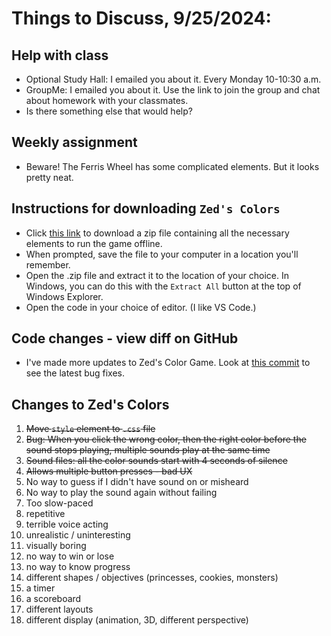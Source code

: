 # Things to Discuss, 9/25/2024:

## Help with class
* Optional Study Hall: I emailed you about it. Every Monday 10-10:30 a.m.
* GroupMe: I emailed you about it. Use the link to join the group and chat about homework with your classmates.
* Is there something else that would help?

## Weekly assignment
* Beware! The Ferris Wheel has some complicated elements. But it looks pretty neat.

## Instructions for downloading `Zed's Colors`
* Click [this link](/zed_offline.zip) to download a zip file containing all the necessary elements to run the game offline.
* When prompted, save the file to your computer in a location you'll remember.
* Open the .zip file and extract it to the location of your choice. In Windows, you can do this with the `Extract All` button at the top of Windows Explorer.
* Open the code in your choice of editor. (I like VS Code.) 


## Code changes - view diff on GitHub
* I've made more updates to Zed's Color Game. Look at [this commit](https://github.com/micahpaul/micahpaul.github.io/compare/72c5043017daf628063afe058289d9fa5acec9d8...872aff37ee999e62a2a29a192057dd3333d4f1ac) to see the latest bug fixes.

## Changes to Zed's Colors
1. <s>Move `style` element to `.css` file</s>
1. <s>Bug: When you click the wrong color, then the right color before the sound stops playing, multiple sounds play at the same time</s>
1. <s>Sound files: all the color sounds start with 4 seconds of silence</s>
1. <s>Allows multiple button presses - bad UX</s>
1. No way to guess if I didn't have sound on or misheard
1. No way to play the sound again without failing
1. Too slow-paced
1. repetitive
1. terrible voice acting
1. unrealistic / uninteresting
1. visually boring
1. no way to win or lose
1. no way to know progress
1. different shapes / objectives (princesses, cookies, monsters)
1. a timer
1. a scoreboard
1. different layouts
1. different display (animation, 3D, different perspective)